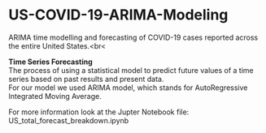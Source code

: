 # US-COVID-19-ARIMA-Modeling
ARIMA time modelling and forecasting of COVID-19 cases reported across the entire United States.<br<

<b> Time Series Forecasting </b> <br>
The process of using a statistical model to predict future values of a time series based on past results and present data. <br>
For our model we used ARIMA model, which stands for AutoRegressive Integrated Moving Average.<br>

For more information look at the Jupter Notebook file: <br>
US_total_forecast_breakdown.ipynb
